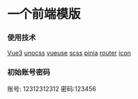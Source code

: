 # 一个前端模版

### 使用技术

[Vue3](https://vuejs.org/)
[unocss](https://github.com/unocss/unocss/tree/main/packages)
[vueuse](https://vueuse.org/)
[scss](https://sass-lang.com/)
[pinia](https://pinia.vuejs.org/)
[router](https://router.vuejs.org/zh/)
[icon](https://tabler-icons.io/)

### 初始账号密码

账号: 12312312312
密码:123456